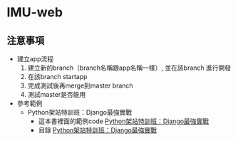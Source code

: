 # IMU-web

## 注意事項
- 建立app流程
    1. 建立新的branch（branch名稱跟app名稱一樣）, 並在該branch 進行開發
    2. 在該branch startapp
    3. 完成測試後再merge到master branch
    4. 測試master是否能用
- 參考範例
    - Python架站特訓班：Django最強實戰
        - 這本書裡面的範例code [Python架站特訓班：Django最強實戰](http://books.gotop.com.tw/download/ACL051400)
        - 目錄 [Python架站特訓班：Django最強實戰](http://www.books.com.tw/products/0010762818)
